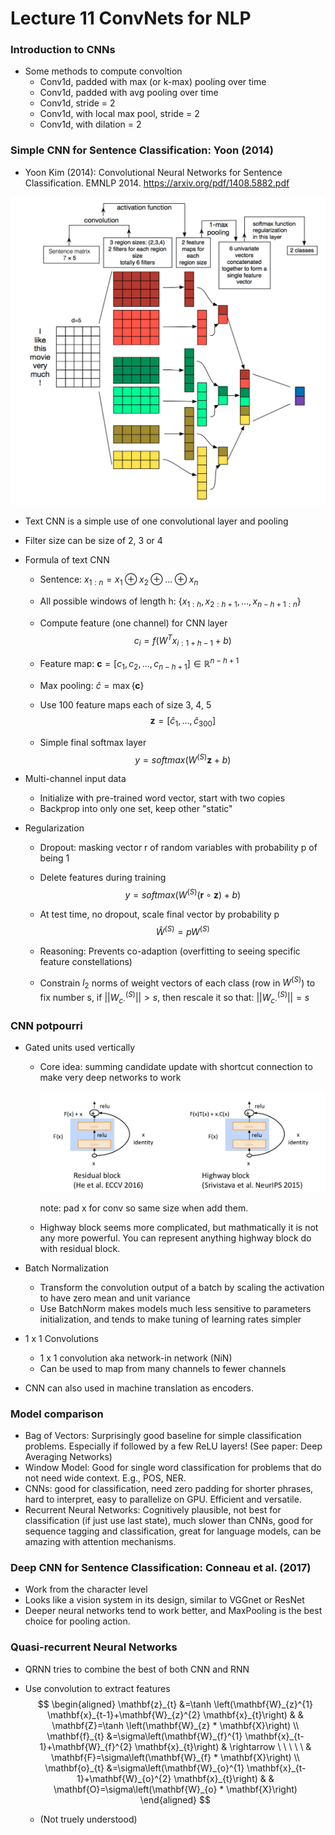 # Lecture 11 ConvNets for NLP

### Introduction to CNNs

- Some methods to compute convoltion
  - Conv1d, padded with max (or k-max) pooling over time
  - Conv1d, padded with avg pooling over time
  - Conv1d, stride = 2
  - Conv1d, with local max pool, stride = 2
  - Conv1d, with dilation = 2

### Simple CNN for Sentence Classification: Yoon (2014)

- Yoon Kim (2014): Convolutional Neural Networks for Sentence Classification. EMNLP 2014. https://arxiv.org/pdf/1408.5882.pdf

 ![textcnn](pics/textcnn.png)

- Text CNN is a simple use of one convolutional layer and pooling

- Filter size can be size of 2, 3 or 4

- Formula of text CNN

  - Sentence: $x_{1:n}=x_1\oplus  x_2\oplus ...\oplus x_n$ 

  - All possible windows of length h: $\{x_{1:h},x_{2:h+1},...,x_{n-h+1:n} \}$ 

  - Compute feature (one channel) for CNN layer
    $$
    c_i=f(W^Tx_{i:1+h-1}+b)
    $$

  - Feature map: $\boldsymbol c=[c_1,c_2,...,c_{n-h+1}]\in\mathbb R^{n-h+1}$ 

  - Max pooling: $\hat c=\max\{\boldsymbol c\}$ 

  - Use 100 feature maps each of size 3, 4, 5
    $$
    \boldsymbol z=[\hat c_1,...,\hat c_{300}]
    $$

  - Simple final softmax layer
    $$
    y=softmax(W^{(S)}\boldsymbol z+b)
    $$

- Multi-channel input data

  - Initialize with pre-trained word vector, start with two copies
  - Backprop into only one set, keep other "static"

- Regularization

  - Dropout: masking vector r of random variables with probability p of being 1

  - Delete features during training
    $$
    y=softmax(W^{(S)}(\boldsymbol r \circ \boldsymbol z)+b)
    $$

  - At test time, no dropout, scale final vector by probability p
    $$
    \hat W^{(S)}=pW^{(S)}
    $$

  - Reasoning: Prevents co-adaption (overfitting to seeing specific feature constellations)

  - Constrain $l_2$ norms of weight vectors of each class (row in $W^{(S)}$) to fix number s, if $||W^{(S)}_{c\cdot} ||>s$, then rescale it so that: $||W^{(S)}_{c\cdot} ||=s$ 

### CNN potpourri

- Gated units used vertically

  - Core idea: summing candidate update with shortcut connection to make very deep networks to work

    ![res_blocks_and_highway_blocks](pics/res_blocks_and_highway_blocks.jpg)

    note: pad x for conv so same size when add them. 

  - Highway block seems more complicated, but mathmatically it is not any more powerful. You can represent anything highway block do with residual block.

- Batch Normalization

  - Transform the convolution output of a batch by scaling the activation to have zero mean and unit variance
  - Use BatchNorm makes models much less sensitive to parameters initialization, and tends to make tuning of learning rates simpler

- 1 x 1 Convolutions

  - 1 x 1 convolution aka network-in network (NiN)
  - Can be used to map from many channels to fewer channels

- CNN can also used in machine translation as encoders.

### Model comparison

- Bag of Vectors: Surprisingly good baseline for simple classification problems. Especially if followed by a few ReLU layers! (See paper: Deep Averaging Networks)
- Window Model: Good for single word classification for problems that do not need wide context. E.g., POS, NER.
- CNNs: good for classification, need zero padding for shorter phrases, hard to interpret, easy to parallelize on GPU. Efficient and versatile.
- Recurrent Neural Networks: Cognitively plausible, not best for classification (if just use last state), much slower than CNNs, good for sequence tagging and classification, great for language models, can be amazing with attention mechanisms.

### Deep CNN for Sentence Classification: Conneau et al. (2017)

- Work from the character level
- Looks like a vision system in its design, similar to VGGnet or ResNet
- Deeper neural networks tend to work better, and MaxPooling is the best choice for pooling action.

### Quasi-recurrent Neural Networks

- QRNN tries to combine the best of both CNN and RNN

- Use convolution to extract features
  $$
  \begin{aligned} \mathbf{z}_{t} &=\tanh \left(\mathbf{W}_{z}^{1} \mathbf{x}_{t-1}+\mathbf{W}_{z}^{2} \mathbf{x}_{t}\right) & & \mathbf{Z}=\tanh \left(\mathbf{W}_{z} * \mathbf{X}\right) \\ \mathbf{f}_{t} &=\sigma\left(\mathbf{W}_{f}^{1} \mathbf{x}_{t-1}+\mathbf{W}_{f}^{2} \mathbf{x}_{t}\right) & \rightarrow \ \ \ \ \  &  \mathbf{F}=\sigma\left(\mathbf{W}_{f} * \mathbf{X}\right) \\ \mathbf{o}_{t} &=\sigma\left(\mathbf{W}_{o}^{1} \mathbf{x}_{t-1}+\mathbf{W}_{o}^{2} \mathbf{x}_{t}\right) & & \mathbf{O}=\sigma\left(\mathbf{W}_{o} * \mathbf{X}\right) \end{aligned}
  $$

  - (Not truely understood)